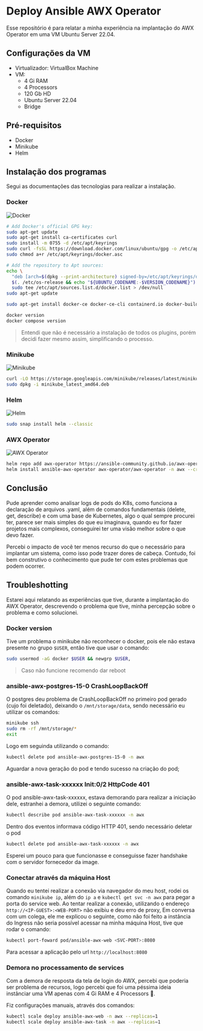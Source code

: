 # Deploy Ansible AWX Operator

Esse repositório é para relatar a minha experiência na implantação do AWX Operator em uma VM Ubuntu Server 22.04.

## Configurações da VM
- Virtualizador: VirtualBox Machine
- VM:
    - 4 Gi RAM
    - 4 Processors
    - 120 Gb HD
    - Ubuntu Server 22.04
    - Bridge

## Pré-requisitos

- Docker
- Minikube
- Helm

## Instalação dos programas
Segui as documentações das tecnologias para realizar a instalação.

### Docker
![Docker](https://docs.docker.com/engine/install/ubuntu/#install-using-the-repository)
``` bash
# Add Docker's official GPG key:
sudo apt-get update
sudo apt-get install ca-certificates curl
sudo install -m 0755 -d /etc/apt/keyrings
sudo curl -fsSL https://download.docker.com/linux/ubuntu/gpg -o /etc/apt/keyrings/docker.asc
sudo chmod a+r /etc/apt/keyrings/docker.asc

# Add the repository to Apt sources:
echo \
  "deb [arch=$(dpkg --print-architecture) signed-by=/etc/apt/keyrings/docker.asc] https://download.docker.com/linux/ubuntu \
  $(. /etc/os-release && echo "${UBUNTU_CODENAME:-$VERSION_CODENAME}") stable" | \
  sudo tee /etc/apt/sources.list.d/docker.list > /dev/null
sudo apt-get update
```

``` bash
sudo apt-get install docker-ce docker-ce-cli containerd.io docker-buildx-plugin docker-compose-plugin
```

``` bash
docker version
docker compose version
```

> Entendi que não é necessário a instalação de todos os plugins, porém decidi fazer mesmo assim, simplificando o processo.

### Minikube
![Minikube](https://minikube.sigs.k8s.io/docs/start/?arch=%2Flinux%2Fx86-64%2Fstable%2Fdebian+package)
``` bash
curl -LO https://storage.googleapis.com/minikube/releases/latest/minikube_latest_amd64.deb
sudo dpkg -i minikube_latest_amd64.deb
```

### Helm
![Helm](https://helm.sh/docs/intro/install/#from-snap)
``` bash
sudo snap install helm --classic
```

### AWX Operator
![AWX Operator](https://ansible-community.github.io/awx-operator-helm/)
``` bash
helm repo add awx-operator https://ansible-community.github.io/awx-operator-helm/
helm install ansible-awx-operator awx-operator/awx-operator -n awx --create-namespace
```

## Conclusão

Pude aprender como analisar logs de pods do K8s, como funciona a declaração de arquivos .yaml, além de comandos fundamentais (delete, get, describe) e com uma base de Kubernetes, algo o qual sempre procurei ter, parece ser mais simples do que eu imaginava, quando eu for fazer projetos mais complexos, conseguirei ter uma visão melhor sobre o que devo fazer.

Percebi o impacto de você ter menos recurso do que o necessário para implantar um sistema, como isso pode trazer dores de cabeça. Contudo, foi bem construtivo o conhecimento que pude ter com estes problemas que podem ocorrer.

## Troubleshotting
Estarei aqui relatando as experiências que tive, durante a implantação do AWX Operator, descrevendo o problema que tive, minha percepção sobre o problema e como solucionei.

### Docker version
Tive um problema o minikube não reconhecer o docker, pois ele não estava presente no grupo `$USER`, então tive que usar o comando:
``` bash
sudo usermod -aG docker $USER && newgrp $USER, 
``` 
> Caso não funcione recomendo dar reboot

### ansible-awx-postgres-15-0 CrashLoopBackOff
O postgres deu problema de CrashLoopBackOff no primeiro pod gerado (cujo foi deletado), deixando o `/mnt/storage/data`, sendo necessário eu utilizar os comandos: 
``` bash
minikube ssh 
sudo rm -rf /mnt/storage/* 
exit 
```
Logo em seguinda utilizando o comando: 
``` bash
kubectl delete pod ansible-awx-postgres-15-0 -n awx
``` 
Aguardar a nova geração do pod e tendo sucesso na criação do pod;

### ansible-awx-task-xxxxxx Init:0/2 HttpCode 401
O pod ansible-awx-task-xxxxxx, estava demorando para realizar a iniciação dele, estranhei a demora, utilizei o seguinte comando:
``` bash
kubectl describe pod ansible-awx-task-xxxxxx -n awx
```
Dentro dos eventos informava código HTTP 401, sendo necessário deletar o pod 
``` bash
kubectl delete pod ansible-awx-task-xxxxxx -n awx
```
Esperei um pouco para que funcionasse e conseguisse fazer handshake com o servidor fornecedor da image.

### Conectar através da máquina Host
Quando eu tentei realizar a conexão via navegador do meu host, rodei os comando `minikube ip`, além do `ip a` e `kubectl get svc -n awx` para pegar a porta do service web. 
Ao tentar realizar a conexão, utilizando o endereço `http://<IP-GUEST>:<WEB-PORT>` não exibiu e deu erro de proxy, 
Em conversa com um colega, ele me explicou o seguinte, como não foi feito a instância do Ingress não seria possível acessar na minha máquina Host, tive que rodar o comando: 
``` bash
kubectl port-foward pod/ansible-awx-web <SVC-PORT>:8080 
```
Para acessar a aplicação pelo url `http://localhost:8080`

### Demora no processamento de services
Com a demora de resposta da tela de login do AWX, percebi que poderia ser problema de recursos, logo percebi que foi uma péssima ideia instânciar uma VM apenas com 4 Gi RAM e 4 Processors 🥲.

Fiz configurações manuais, através dos comandos:
``` bash
kubectl scale deploy ansible-awx-web -n awx --replicas=1 
kubectl scale deploy ansible-awx-task -n awx --replicas=1 
```